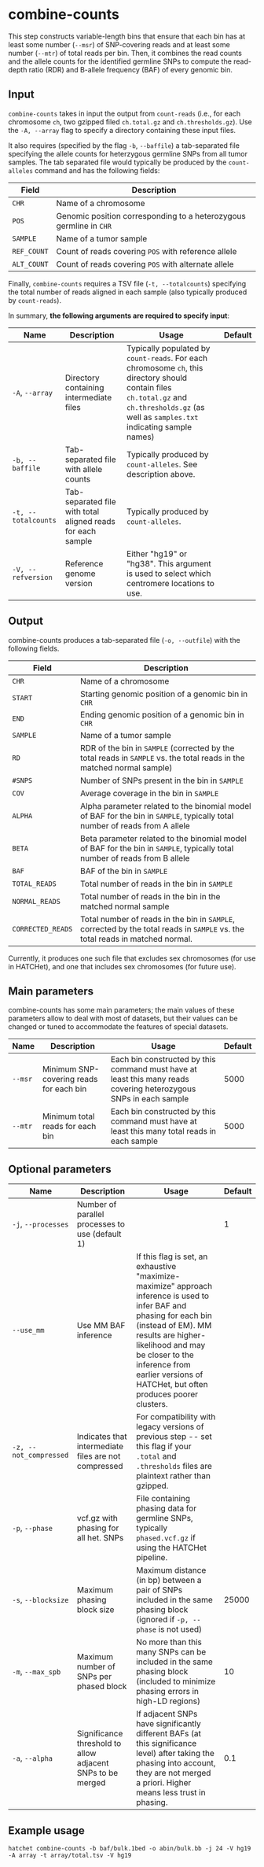 # combine-counts

This step constructs variable-length bins that ensure that each bin has at least some number (`--msr`) of SNP-covering reads and at least some number (`--mtr`) of total reads per bin. Then, it combines the read counts and the allele counts for the identified germline SNPs to compute the read-depth ratio (RDR) and B-allele frequency (BAF) of every genomic bin.

## Input

`combine-counts` takes in input the output from `count-reads` (i.e., for each chromosome `ch`, two gzipped filed `ch.total.gz` and `ch.thresholds.gz`). Use the `-A, --array` flag to specify a directory containing these input files.

It also requires (specified by the flag `-b`, `--baffile`) a tab-separated file specifying the allele counts for heterzygous germline SNPs from all tumor samples. The tab separated file would typically be produced by the `count-alleles` command and has the following fields:

| Field | Description |
|-------|-------------|
| `CHR` | Name of a chromosome |
| `POS` | Genomic position corresponding to a heterozygous germline in `CHR` |
| `SAMPLE` | Name of a tumor sample |
| `REF_COUNT` | Count of reads covering `POS` with reference allele |
| `ALT_COUNT` | Count of reads covering `POS` with alternate allele |

Finally, `combine-counts` requires a TSV file (`-t, --totalcounts`) specifying the total number of reads aligned in each sample (also typically produced by `count-reads`).

In summary, **the following arguments are required to specify input**:

| Name | Description | Usage | Default |
|------|-------------|-------|---------|
| `-A`, `--array`  | Directory containing intermediate files | Typically populated by `count-reads`. For each chromosome `ch`, this directory should contain files `ch.total.gz` and `ch.thresholds.gz` (as well as `samples.txt` indicating sample names) |  |
| `-b, --baffile`  | Tab-separated file with allele counts | Typically produced by `count-alleles`. See description above. |  |
| `-t, --totalcounts`  | Tab-separated file with total aligned reads for each sample | Typically produced by `count-alleles`. | |
| `-V, --refversion` | Reference genome version | Either "hg19" or "hg38". This argument is used to select which centromere locations to use. |


## Output

combine-counts produces a tab-separated file (`-o, --outfile`) with the following fields.

| Field | Description |
|-------|-------------|
| `CHR` | Name of a chromosome |
| `START` | Starting genomic position of a genomic bin in `CHR` |
| `END` | Ending genomic position of a genomic bin in `CHR` |
| `SAMPLE` | Name of a tumor sample |
| `RD` | RDR of the bin in `SAMPLE` (corrected by the total reads in `SAMPLE` vs. the total reads in the matched normal sample) |
| `#SNPS` | Number of SNPs present in the bin in `SAMPLE` |
| `COV` | Average coverage in the bin in `SAMPLE` |
| `ALPHA` | Alpha parameter related to the binomial model of BAF for the bin in `SAMPLE`, typically total number of reads from A allele |
| `BETA` | Beta parameter related to the binomial model of BAF for the bin in `SAMPLE`, typically total number of reads from B allele |
| `BAF` | BAF of the bin in `SAMPLE` |
| `TOTAL_READS` | Total number of reads in the bin in `SAMPLE` |
| `NORMAL_READS` |  Total number of reads in the bin in the matched normal sample |
| `CORRECTED_READS` |  Total number of reads in the bin in `SAMPLE`, corrected by the total reads in `SAMPLE` vs. the total reads in matched normal. |

Currently, it produces one such file that excludes sex chromosomes (for use in HATCHet), and one that includes sex chromosomes (for future use).

## Main parameters

combine-counts has some main parameters; the main values of these parameters allow to deal with most of datasets, but their values can be changed or tuned to accommodate the features of special datasets.

| Name | Description | Usage | Default |
|------|-------------|-------|---------|
| `--msr`  | Minimum SNP-covering reads for each bin | Each bin constructed by this command must have at least this many reads covering heterozygous SNPs in each sample | 5000 |
| `--mtr`  | Minimum total reads for each bin | Each bin constructed by this command must have at least this many total reads in each sample | 5000 |

## Optional parameters

| Name | Description | Usage | Default |
|------|-------------|-------|---------|
| `-j`, `--processes` | Number of parallel processes to use (default 1) |  | 1 |
| `--use_mm`  | Use MM BAF inference | If this flag is set, an exhaustive "maximize-maximize" approach inference is used to infer BAF and phasing for each bin (instead of EM). MM results are higher-likelihood and may be closer to the inference from earlier versions of HATCHet, but often produces poorer clusters. |  |
| `-z, --not_compressed`  | Indicates that intermediate files are not compressed | For compatibility with legacy versions of previous step -- set this flag if your `.total` and `.thresholds` files are plaintext rather than gzipped. |  |
| `-p`, `--phase`  | vcf.gz with phasing for all het. SNPs | File containing phasing data for germline SNPs, typically `phased.vcf.gz` if using the HATCHet pipeline. |  |
| `-s`, `--blocksize`  | Maximum phasing block size | Maximum distance (in bp) between a pair of SNPs included in the same phasing block (ignored if `-p, --phase` is not used) | 25000 |
| `-m`, `--max_spb`  | Maximum number of SNPs per phased block | No more than this many SNPs can be included in the same phasing block (included to minimize phasing errors in high-LD regions) | 10 |
| `-a`, `--alpha`  | Significance threshold to allow adjacent SNPs to be merged | If adjacent SNPs have significantly different BAFs (at this significance level) after taking the phasing into account, they are not merged a priori. Higher means less trust in phasing. | 0.1 |

## Example usage
`hatchet combine-counts -b baf/bulk.1bed -o abin/bulk.bb -j 24 -V hg19 -A array -t array/total.tsv -V hg19`
